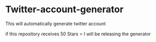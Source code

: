 # Twitter-account-generator
This will automatically generate twitter account 

if this repository receives 50 Stars ⭐️ I will be releasing the generator

